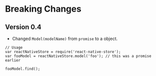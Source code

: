 # Breaking Changes


## Version 0.4

- Changed `Model(modelName)` from `promise` to a object.

```
// Usage
var reactNativeStore = require('react-native-store');
var fooModel = reactNativeStore.model('foo'); // this was a promise earlier

fooModel.find();
```
